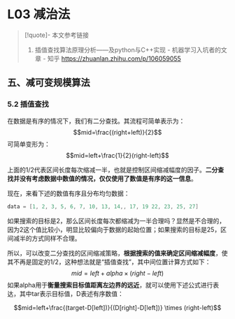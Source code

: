 # L03 减治法

> [!quote]- 本文参考链接
> 1. 插值查找算法原理分析——及python与C++实现 - 机器学习入坑者的文章 - 知乎
> https://zhuanlan.zhihu.com/p/106059055

## 五、减可变规模算法

### 5.2  插值查找

在数据是有序的情况下，我们有二分查找。其流程可简单表示为：
$$mid=\frac{(right+left)}{2}$$
可简单变形为：
$$mid=left+\frac{1}{2}(right-left)$$

上面的1/2代表区间长度每次缩减一半，也就是控制区间缩减幅度的因子。**二分查找并没有考虑数据中数值的情况，仅仅使用了数值是有序的这一信息**。

现在，来看下述的数值有序且分布均匀数据：

```cpp
data = [1, 2, 3, 5, 6, 7, 10, 13, 14,, 17, 19 22, 23, 25, 27]
```

如果搜索的目标是2，那么区间长度每次都缩减为一半合理吗？显然是不合理的，因为2这个值比较小，明显比较偏向于数据的起始位置；如果搜索的目标是25，区间减半的方式同样不合理。

所以，可以改变二分查找的区间缩减策略，**根据搜索的值来确定区间缩减幅度**，使其不再是固定的1/2，这种想法就是“插值查找”，其中间位置计算方式如下：
$$mid=left+alpha \times (right-left)$$
如果alpha用于**衡量搜索目标值距离左边界的远近**，就可以使用下述公式进行表达，其中tar表示目标值，D表述有序数值：

$$mid=left+\frac{(target-D[left])}{(D[right]-D[left])} \times (right-left)$$